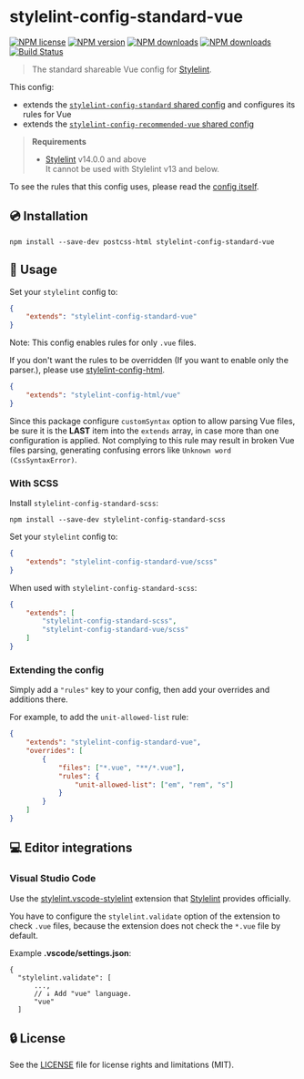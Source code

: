 # stylelint-config-standard-vue

[![NPM license](https://img.shields.io/npm/l/stylelint-config-standard-vue.svg)](https://www.npmjs.com/package/stylelint-config-standard-vue)
[![NPM version](https://img.shields.io/npm/v/stylelint-config-standard-vue.svg)](https://www.npmjs.com/package/stylelint-config-standard-vue)
[![NPM downloads](https://img.shields.io/npm/dw/stylelint-config-standard-vue.svg)](http://www.npmtrends.com/stylelint-config-standard-vue)
[![NPM downloads](https://img.shields.io/npm/dm/stylelint-config-standard-vue.svg)](http://www.npmtrends.com/stylelint-config-standard-vue)
[![Build Status](https://github.com/ota-meshi/stylelint-config-standard-vue/workflows/CI/badge.svg?branch=main)](https://github.com/ota-meshi/stylelint-config-standard-vue/actions?query=workflow%3ACI)

> The standard shareable Vue config for [Stylelint].

This config:

- extends the [`stylelint-config-standard` shared config](https://github.com/stylelint/stylelint-config-standard) and configures its rules for Vue
- extends the [`stylelint-config-recommended-vue` shared config](https://github.com/ota-meshi/stylelint-config-recommended-vue)

> **Requirements**
>
> - [Stylelint] v14.0.0 and above  
>   It cannot be used with Stylelint v13 and below.

To see the rules that this config uses, please read the [config itself](/lib/index.js).

## :cd: Installation

```shell
npm install --save-dev postcss-html stylelint-config-standard-vue
```

## :book: Usage

Set your `stylelint` config to:

```json
{
    "extends": "stylelint-config-standard-vue"
}
```

Note: This config enables rules for only `.vue` files.

If you don't want the rules to be overridden (If you want to enable only the parser.), please use [stylelint-config-html](https://github.com/ota-meshi/stylelint-config-html).

```json
{
    "extends": "stylelint-config-html/vue"
}
```

Since this package configure `customSyntax` option to allow parsing Vue files, be sure it is the **LAST** item into the `extends` array, in case more than one configuration is applied.
Not complying to this rule may result in broken Vue files parsing, generating confusing errors like `Unknown word (CssSyntaxError)`.

### With SCSS

Install `stylelint-config-standard-scss`:

```shell
npm install --save-dev stylelint-config-standard-scss
```

Set your `stylelint` config to:

```json
{
    "extends": "stylelint-config-standard-vue/scss"
}
```

When used with `stylelint-config-standard-scss`:

```json
{
    "extends": [
        "stylelint-config-standard-scss",
        "stylelint-config-standard-vue/scss"
    ]
}
```

### Extending the config

Simply add a `"rules"` key to your config, then add your overrides and additions there.

For example, to add the `unit-allowed-list` rule:

```json
{
    "extends": "stylelint-config-standard-vue",
    "overrides": [
        {
            "files": ["*.vue", "**/*.vue"],
            "rules": {
                "unit-allowed-list": ["em", "rem", "s"]
            }
        }
    ]
}
```

## :computer: Editor integrations

### Visual Studio Code

Use the [stylelint.vscode-stylelint](https://marketplace.visualstudio.com/items?itemName=stylelint.vscode-stylelint) extension that [Stylelint] provides officially.

You have to configure the `stylelint.validate` option of the extension to check `.vue` files, because the extension does not check the `*.vue` file by default.

Example **.vscode/settings.json**:

```jsonc
{
  "stylelint.validate": [
      ...,
      // ↓ Add "vue" language.
      "vue"
  ]
```

## :lock: License

See the [LICENSE](LICENSE) file for license rights and limitations (MIT).

[Stylelint]: https://stylelint.io/
